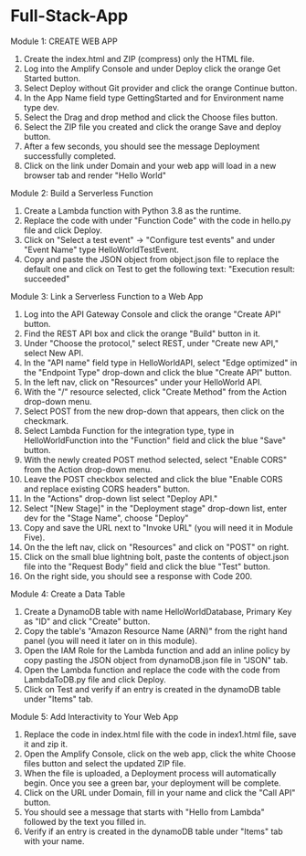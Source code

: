 # Full-Stack-App

Module 1: CREATE WEB APP

1. Create the index.html and ZIP (compress) only the HTML file.
2. Log into the Amplify Console and under Deploy click the orange Get Started button.
3. Select Deploy without Git provider and click the orange Continue button.
4. In the App Name field type GettingStarted and for Environment name type dev.
5. Select the Drag and drop method and click the Choose files button.
6. Select the ZIP file you created and click the orange Save and deploy button.
7. After a few seconds, you should see the message Deployment successfully completed.
8. Click on the link under Domain and your web app will load in a new browser tab and render "Hello World"

Module 2: Build a Serverless Function

1. Create a Lambda function with Python 3.8 as the runtime.
2. Replace the code with under "Function Code" with the code in hello.py file and click Deploy.
3. Click on "Select a test event" -> "Configure test events" and under "Event Name" type HelloWorldTestEvent.
4. Copy and paste the JSON object from object.json file to replace the default one and click on Test to get the following text: "Execution result: succeeded"

Module 3: Link a Serverless Function to a Web App

1. Log into the API Gateway Console and click the orange "Create API" button.
2. Find the REST API box and click the orange "Build" button in it.
3. Under "Choose the protocol," select REST, under "Create new API," select New API.
4. In the "API name" field type in HelloWorldAPI, select "Edge optimized" in the "Endpoint Type" drop-down and click the blue "Create API" button.
5. In the left nav, click on "Resources" under your HelloWorld API.
6. With the "/" resource selected, click "Create Method" from the Action drop-down menu.
7. Select POST from the new drop-down that appears, then click on the checkmark.
8. Select Lambda Function for the integration type, type in HelloWorldFunction into the "Function" field and click the blue "Save" button.
9. With the newly created POST method selected, select "Enable CORS" from the Action drop-down menu.
10. Leave the POST checkbox selected and click the blue "Enable CORS and replace existing CORS headers" button.
11. In the "Actions" drop-down list select "Deploy API."
12. Select "[New Stage]" in the "Deployment stage" drop-down list, enter dev for the "Stage Name", choose "Deploy"
13. Copy and save the URL next to "Invoke URL" (you will need it in Module Five).
14. On the the left nav, click on "Resources" and click on "POST" on right.
15. Click on the small blue lightning bolt, paste the contents of object.json file into the "Request Body" field and click the blue "Test" button.
16. On the right side, you should see a response with Code 200.

Module 4: Create a Data Table

1. Create a DynamoDB table with name HelloWorldDatabase, Primary Key as "ID" and click "Create" button.
2. Copy the table's "Amazon Resource Name (ARN)" from the right hand panel (you will need it later on in this module).
3. Open the IAM Role for the Lambda function and add an inline policy by copy pasting the JSON object from dynamoDB.json file in "JSON" tab.
4. Open the Lambda function and replace the code with the code from LambdaToDB.py file and click Deploy.
5. Click on Test and verify if an entry is created in the dynamoDB table under "Items" tab.

Module 5: Add Interactivity to Your Web App

1. Replace the code in index.html file with the code in index1.html file, save it and zip it.
2. Open the Amplify Console, click on the web app, click the white Choose files button and select the updated ZIP file.
3. When the file is uploaded, a Deployment process will automatically begin. Once you see a green bar, your deployment will be complete.
4. Click on the URL under Domain, fill in your name and click the "Call API" button.
5. You should see a message that starts with "Hello from Lambda" followed by the text you filled in.
6. Verify if an entry is created in the dynamoDB table under "Items" tab with your name.
